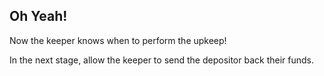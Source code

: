 ## Oh Yeah! <emoji id="ghost" />

Now the keeper knows when to perform the upkeep!

In the next stage, allow the keeper to send the depositor back their funds.